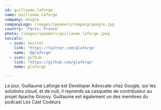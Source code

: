 ```yaml
---
id: guillaume_laforge
name: Guillaume Laforge
company: Google
companyLogo: /images/speakers/company/google.jpg
country: 'Paris, France'
photo: /images/speakers/guillaume_laforge.jpeg
socials:
  - icon: twitter
    link: 'https://twitter.com/glaforge'
    name: '@glaforge'
  - icon: github
    link: 'https://github.com/glaforge'
    name: glaforge

---
```


Le jour, Guillaume Laforge est Developer Advocate chez Google, sur les solutions cloud, et de nuit, il reprends sa casquette de contributeur au projet Apache Groovy. Guillaume est également un des membres du podcast Les Cast Codeurs
